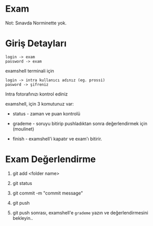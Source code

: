 # Exam

Not: Sınavda Norminette yok. 


#  Giriş Detayları

    login -> exam
    password -> exam

examshell terminali için

    login -> intra kullanıcı adınız (eg. prossi)
    pasword -> şifreniz

Intra fotorafınızı kontrol ediniz

examshell, için 3 komutunuz var:

- status - zaman ve puan kontrolü

- grademe - soruyu bitirip pushladıktan sonra değerlendirmek için (moulinet)

- finish - examshell'i kapatır ve exam'ı bitirir.

    
# Exam Değerlendirme

1. git add \<folder name\>

2. git status

2. git commit -m "commit message"

3. git push

4. git push sonrası, examshell'e `grademe` yazın ve değerlendirmesini bekleyin.. 

<br>
